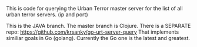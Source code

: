 This is code for querying the
Urban Terror master server for the list of all
urban terror servers. (ip and port)

This is the JAVA branch.  The master branch is Clojure.
There is a SEPARATE repo:
https://github.com/krsanky/go-urt-server-query
That implements similiar goals in Go (golang).
Currently the Go one is the latest and greatest.


